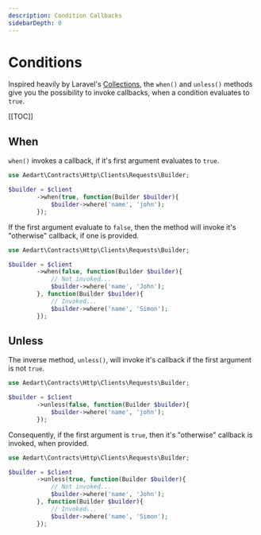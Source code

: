 ```yaml
---
description: Condition Callbacks
sidebarDepth: 0
---
```


# Conditions

Inspired heavily by Laravel's [Collections](https://laravel.com/docs/9.x/collections#method-when), the `when()` and `unless()` methods give you the possibility to invoke callbacks, when a condition evaluates to `true`. 

[[TOC]]

## When

`when()` invokes a callback, if it's first argument evaluates to `true`. 

```php
use Aedart\Contracts\Http\Clients\Requests\Builder;

$builder = $client
        ->when(true, function(Builder $builder){
            $builder->where('name', 'john');
        });
```

If the first argument evaluate to `false`, then the method will invoke it's "otherwise" callback, if one is provided.

```php
use Aedart\Contracts\Http\Clients\Requests\Builder;

$builder = $client
        ->when(false, function(Builder $builder){
            // Not invoked...
            $builder->where('name', 'John');
        }, function(Builder $builder){
            // Invoked...
            $builder->where('name', 'Simon');
        });
```

## Unless

The inverse method, `unless()`, will invoke it's callback if the first argument is not `true`.

```php
use Aedart\Contracts\Http\Clients\Requests\Builder;

$builder = $client
        ->unless(false, function(Builder $builder){
            $builder->where('name', 'john');
        });
```

Consequently, if the first argument is `true`, then it's "otherwise" callback is invoked, when provided.

```php
use Aedart\Contracts\Http\Clients\Requests\Builder;

$builder = $client
        ->unless(true, function(Builder $builder){
            // Not invoked...
            $builder->where('name', 'John');
        }, function(Builder $builder){
            // Invoked...
            $builder->where('name', 'Simon');
        });
```

